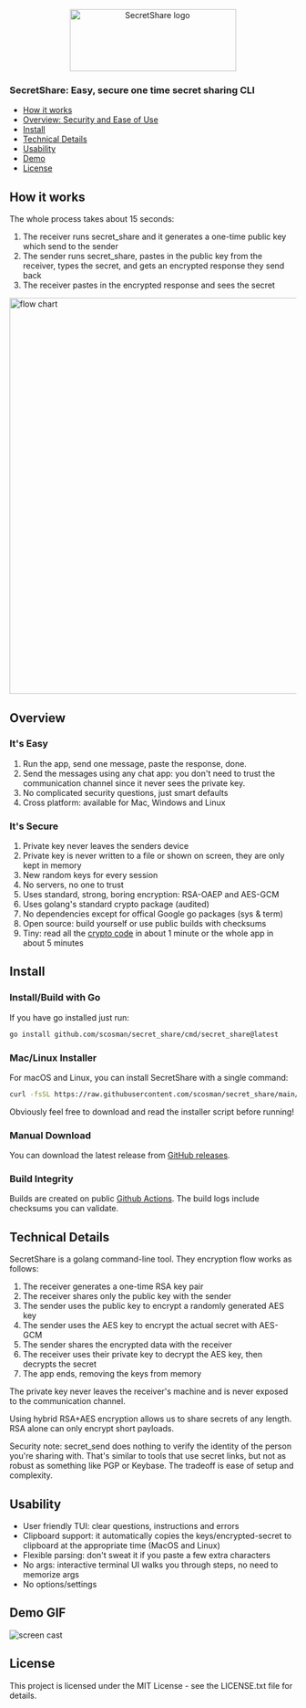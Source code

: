 <p align="center">
        <picture>
            <img width="292" height="109" alt="SecretShare logo" src="https://github.com/user-attachments/assets/f66fec47-2e54-4f3c-aced-049c40881f2e" />
        </picture>
</p>

### SecretShare: Easy, secure one time secret sharing CLI

- [How it works](#how-it-works)
- [Overview: Security and Ease of Use](#overview)
- [Install](#install)
- [Technical Details](#technical-details)
- [Usability](#usability)
- [Demo](#demo-gif)
- [License](#license)

## How it works

The whole process takes about 15 seconds:

1. The receiver runs secret_share and it generates a one-time public key which send to the sender
2. The sender runs secret_share, pastes in the public key from the receiver, types the secret, and gets an encrypted response they send back
3. The receiver pastes in the encrypted response and sees the secret

<img width="1669" height="694" alt="flow chart" src="https://github.com/user-attachments/assets/7ddef55c-65fd-4994-b476-ed09f7055596" />


## Overview

### It's Easy

1. Run the app, send one message, paste the response, done. 
2. Send the messages using any chat app: you don't need to trust the communication channel since it never sees the private key.
3. No complicated security questions, just smart defaults
4. Cross platform: available for Mac, Windows and Linux

### It's Secure

1. Private key never leaves the senders device
2. Private key is never written to a file or shown on screen, they are only kept in memory
3. New random keys for every session
4. No servers, no one to trust 
5. Uses standard, strong, boring encryption: RSA-OAEP and AES-GCM 
6. Uses golang's standard crypto package (audited)
7. No dependencies except for offical Google go packages (sys & term)
8. Open source: build yourself or use public builds with checksums
9. Tiny: read all the [crypto code](core/crypto.go) in about 1 minute or the whole app in about 5 minutes

## Install

### Install/Build with Go

If you have go installed just run:

```bash
go install github.com/scosman/secret_share/cmd/secret_share@latest
```

### Mac/Linux Installer

For macOS and Linux, you can install SecretShare with a single command:

```bash
curl -fsSL https://raw.githubusercontent.com/scosman/secret_share/main/install.sh | sh
```

Obviously feel free to download and read the installer script before running!

### Manual Download

You can download the latest release from [GitHub releases](https://github.com/scosman/secret_share/releases). 

### Build Integrity

Builds are created on public [Github Actions](https://github.com/scosman/secret_share/actions/workflows/release.yml). The build logs include checksums you can validate.

## Technical Details

SecretShare is a golang command-line tool. They encryption flow works as follows:

1. The receiver generates a one-time RSA key pair
2. The receiver shares only the public key with the sender
3. The sender uses the public key to encrypt a randomly generated AES key
4. The sender uses the AES key to encrypt the actual secret with AES-GCM
5. The sender shares the encrypted data with the receiver
6. The receiver uses their private key to decrypt the AES key, then decrypts the secret
7. The app ends, removing the keys from memory

The private key never leaves the receiver's machine and is never exposed to the communication channel.

Using hybrid RSA+AES encryption allows us to share secrets of any length. RSA alone can only encrypt short payloads.

Security note: secret_send does nothing to verify the identity of the person you're sharing with. That's similar to tools that use secret links, but not as robust as something like PGP or Keybase. The tradeoff is ease of setup and complexity.

## Usability

 - User friendly TUI: clear questions, instructions and errors
 - Clipboard support: it automatically copies the keys/encrypted-secret to clipboard at the appropriate time (MacOS and Linux)
 - Flexible parsing: don't sweat it if you paste a few extra characters
 - No args: interactive terminal UI walks you through steps, no need to memorize args
 - No options/settings

## Demo GIF

![screen cast](https://github.com/user-attachments/assets/0d2f2524-38a8-4455-9e65-23c7247d67f0)

## License

This project is licensed under the MIT License - see the LICENSE.txt file for details.
